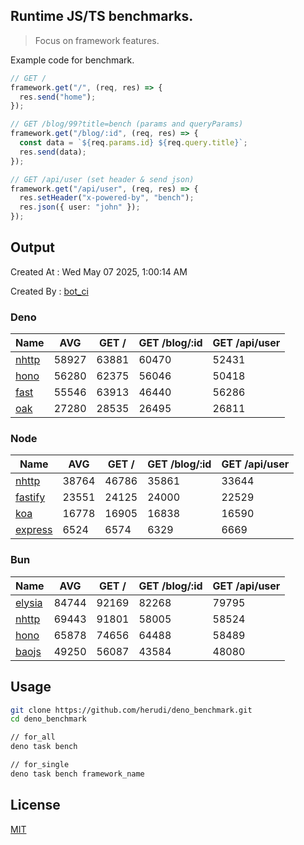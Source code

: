 ## Runtime JS/TS benchmarks.

> Focus on framework features.

Example code for benchmark.
```ts
// GET /
framework.get("/", (req, res) => {
  res.send("home");
});

// GET /blog/99?title=bench (params and queryParams)
framework.get("/blog/:id", (req, res) => {
  const data = `${req.params.id} ${req.query.title}`;
  res.send(data);
});

// GET /api/user (set header & send json)
framework.get("/api/user", (req, res) => {
  res.setHeader("x-powered-by", "bench");
  res.json({ user: "john" });
});
```

## Output
Created At : Wed May 07 2025, 1:00:14 AM

Created By : [bot_ci](https://github.com/herudi/deno_benchmarks/commits?author=github-actions%5Bbot%5D)


### Deno
|Name|AVG|GET /|GET /blog/:id|GET /api/user|
|----|----|----|----|----|
|[nhttp](https://github.com/nhttp/nhttp)|58927|63881|60470|52431|
|[hono](https://github.com/honojs/hono)|56280|62375|56046|50418|
|[fast](https://github.com/danteissaias/fast)|55546|63913|46440|56286|
|[oak](https://github.com/oakserver/oak)|27280|28535|26495|26811|
  


### Node
|Name|AVG|GET /|GET /blog/:id|GET /api/user|
|----|----|----|----|----|
|[nhttp](https://github.com/nhttp/nhttp)|38764|46786|35861|33644|
|[fastify](https://github.com/fastify/fastify)|23551|24125|24000|22529|
|[koa](https://github.com/koajs/koa)|16778|16905|16838|16590|
|[express](https://github.com/expressjs/express)|6524|6574|6329|6669|
  


### Bun
|Name|AVG|GET /|GET /blog/:id|GET /api/user|
|----|----|----|----|----|
|[elysia](https://github.com/elysiajs/elysia)|84744|92169|82268|79795|
|[nhttp](https://github.com/nhttp/nhttp)|69443|91801|58005|58524|
|[hono](https://github.com/honojs/hono)|65878|74656|64488|58489|
|[baojs](https://github.com/mattreid1/baojs)|49250|56087|43584|48080|
  



## Usage

```bash
git clone https://github.com/herudi/deno_benchmark.git
cd deno_benchmark

// for_all
deno task bench

// for_single
deno task bench framework_name
```

## License

[MIT](LICENSE)

